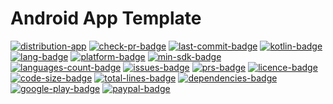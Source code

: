 [repo-url]:                  https://github.com/michaelbel/android-app-template
[pulls-url]:                 https://github.com/michaelbel/android-app-template/pulls
[issues-url]:                https://github.com/michaelbel/android-app-template/issues
[commits-url]:               https://github.com/michaelbel/android-app-template/commits
[distribution-workflow-url]: https://github.com/michaelbel/android-app-template/actions/workflows/distribution_app.yml
[check-pr-url]:              https://github.com/michaelbel/android-app-template/actions/workflows/check_pr.yml
[paypal-url]:                https://paypal.me/michaelbel
[licence-url]:               http://www.apache.org/licenses/LICENSE-2.0
[google-play-url]:           https://play.google.com/store/apps/details?id=org.michaelbel.template
[kotlin-url]:                https://kotlinlang.org

# Android App Template

[![distribution-app](https://github.com/michaelbel/android-app-template/actions/workflows/distribution_app.yml/badge.svg?branch=master)][distribution-workflow-url]
[![check-pr-badge](https://github.com/michaelbel/android-app-template/actions/workflows/check_pr.yml/badge.svg?branch=master)][check-pr-url]
[![last-commit-badge](https://img.shields.io/github/last-commit/michaelbel/android-app-template?color=FFC877)][commits-url]
[![kotlin-badge](https://img.shields.io/badge/Awesome-Kotlin-FFC877.svg)][kotlin-url]
[![lang-badge](https://img.shields.io/github/languages/top/michaelbel/android-app-template?color=FFC877)][repo-url]
[![platform-badge](https://img.shields.io/badge/Platform-Android-FFC877.svg)][repo-url]
[![min-sdk-badge](https://img.shields.io/badge/minSdkVersion-21-FFC877.svg)][repo-url]
[![languages-count-badge](https://img.shields.io/github/languages/count/michaelbel/android-app-template?color=FFC877)][repo-url]
[![issues-badge](https://img.shields.io/github/issues-raw/michaelbel/android-app-template?color=FFC877)][issues-url]
[![prs-badge](https://img.shields.io/badge/PRs-welcome-FFC877.svg)][pulls-url]
[![licence-badge](https://img.shields.io/badge/License-Apache_v2.0-FFC877.svg)][licence-url]
[![code-size-badge](https://img.shields.io/github/languages/code-size/michaelbel/android-app-template?color=FFC877)][repo-url]
[![total-lines-badge](https://img.shields.io/tokei/lines/github/michaelbel/android-app-template?color=FFC877)][repo-url]
[![dependencies-badge](https://img.shields.io/librariesio/github/michaelbel/android-app-template?color=FFC877)][repo-url]
[![google-play-badge](https://img.shields.io/badge/Google_Play-Demo-FFC877.svg)][google-play-url]
[![paypal-badge](https://img.shields.io/badge/Donate-Paypal-FFC877.svg)][paypal-url]
